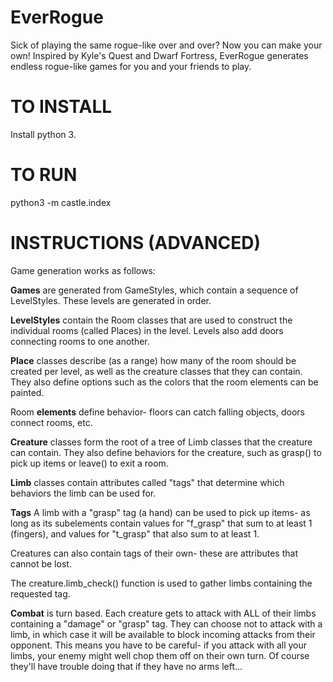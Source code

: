 # EverRogue
Sick of playing the same rogue-like over and over? Now you can make your own! Inspired by Kyle's Quest and Dwarf Fortress, EverRogue generates endless rogue-like games for you and your friends to play.

# TO INSTALL
Install python 3.

# TO RUN
python3 -m castle.index

# INSTRUCTIONS (ADVANCED)

Game generation works as follows:

**Games** are generated from GameStyles, which contain a sequence of LevelStyles. These levels are generated in order.

**LevelStyles** contain the Room classes that are used to construct the individual rooms (called Places) in the level. Levels also add doors connecting rooms to one another.

**Place** classes describe (as a range) how many of the room should be created per level, as well as the creature classes that they can contain. They also define options such as the colors that the room elements can be painted. 

Room **elements** define behavior- floors can catch falling objects, doors connect rooms, etc.

**Creature** classes form the root of a tree of Limb classes that the creature can contain. They also define behaviors for the creature, such as grasp() to pick up items or leave() to exit a room.

**Limb** classes contain attributes called "tags" that determine which behaviors the limb can be used for. 

**Tags**
A limb with a "grasp" tag (a hand) can be used to pick up items- as long as its subelements contain values for "f\_grasp" that sum to at least 1 (fingers), and values for "t\_grasp" that also sum to at least 1.

Creatures can also contain tags of their own- these are attributes that cannot be lost.

The creature.limb_check() function is used to gather limbs containing the requested tag. 

**Combat** is turn based. Each creature gets to attack with ALL of their limbs containing a "damage" or "grasp" tag. They can choose not to attack with a limb, in which case it will be available to block incoming attacks from their opponent. This means you have to be careful- if you attack with all your limbs, your enemy might well chop them off on their own turn. Of course they'll have trouble doing that if they have no arms left...
